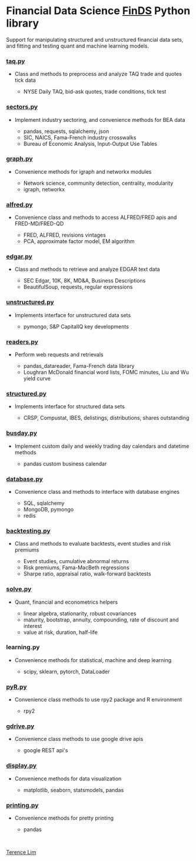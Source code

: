# Financial Data Science [FinDS](finds) Python library

Support for manipulating structured and unstructured financial data sets,
and fitting and testing quant and machine learning models.

### [taq.py](taq.py)

- Class and methods to preprocess and analyze TAQ trade and quotes tick data

  - NYSE Daily TAQ, bid-ask quotes, trade conditions, tick test


### [sectors.py](sectors.py)

- Implement industry sectoring, and convenience methods for BEA data

  - pandas, requests, sqlalchemy, json
  - SIC, NAICS, Fama-French industry crosswalks
  - Bureau of Economic Analysis, Input-Output Use Tables

### [graph.py](graph.py)

- Convenience methods for igraph and networkx modules

  - Network science, community detection, centrality, modularity
  - igraph, networkx


### [alfred.py](alfred.py)

- Convenience class and methods to access ALFRED/FRED apis and FRED-MD/FRED-QD

  - FRED, ALFRED, revisions vintages
  - PCA, approximate factor model, EM algorithm

### [edgar.py](edgar.py)

- Class and methods to retrieve and analyze EDGAR text data

  - SEC Edgar, 10K, 8K, MD&A, Business Descriptions
  - BeautifulSoup, requests, regular expressions

### [unstructured.py](unstructured.py)

- Implements interface for unstructured data sets

  - pymongo, S&P CapitalIQ key developments

### [readers.py](readers.py)

- Perform web requests and retrievals

  - pandas_datareader, Fama-French data library
  - Loughran McDonald financial word lists, FOMC minutes, Liu and Wu yield curve

### [structured.py](structured.py)

- Implements interface for structured data sets

  - CRSP, Compustat, IBES, delistings, distributions, shares outstanding

### [busday.py](busday.py)

- Implement custom daily and weekly trading day calendars and datetime methods

  - pandas custom business calendar


### [database.py](database.py)

- Convenience class and methods to interface with database engines

  - SQL, sqlalchemy
  - MongoDB, pymongo
  - redis

### [backtesting.py](backtesting.py)

- Class and methods to evaluate backtests, event studies and risk premiums

  - Event studies, cumulative abnormal returns
  - Risk premiums, Fama-MacBeth regressions
  - Sharpe ratio, appraisal ratio, walk-forward backtests


### [solve.py](solve.py)

- Quant, financial and econometrics helpers

  - linear algebra, stationarity, robust covariances
  - maturity, bootstrap, annuity, compounding, rate of discount and interest
  - value at risk, duration, half-life

### learning.py

- Convenience methods for statistical, machine and deep learning

  - scipy, sklearn, pytorch, DataLoader

### [pyR.py](pyR.py)

- Convenience class methods to use rpy2 package and R environment

  - rpy2

### [gdrive.py](gdrive.py)

- Convenience class methods to use google drive apis

  - google REST api's


### [display.py](display.py)

- Convenience methods for data visualization

  - matplotlib, seaborn, statsmodels, pandas


### [printing.py](printing.py)

- Convenience methods for pretty printing

  - pandas


&nbsp;

[Terence Lim](https://www.linkedin.com/in/terencelim)
